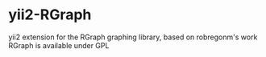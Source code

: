 # yii2-RGraph
yii2 extension for the RGraph graphing library, based on robregonm's work
RGraph is available under GPL
